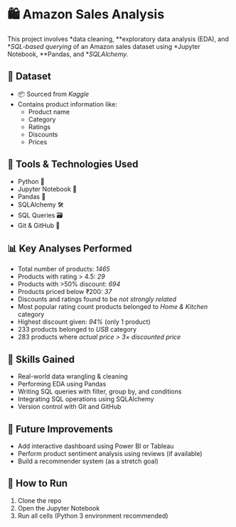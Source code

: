 # 🛍️ Amazon Sales Analysis

This project involves *data cleaning, **exploratory data analysis (EDA), and **SQL-based querying* of an Amazon sales dataset using *Jupyter Notebook, **Pandas, and **SQLAlchemy*.



## 📁 Dataset

- 📦 Sourced from *Kaggle*
- Contains product information like:
  - Product name
  - Category
  - Ratings
  - Discounts
  - Prices



## 🔧 Tools & Technologies Used

- Python 🐍  
- Jupyter Notebook 📓  
- Pandas 🧮  
- SQLAlchemy 🛠  
- SQL Queries 🗃  
- Git & GitHub 🔁  



## 📊 Key Analyses Performed

- Total number of products: *1465*
- Products with rating > 4.5: *29*
- Products with >50% discount: *694*
- Products priced below ₹200: *37*
- Discounts and ratings found to be *not strongly related*
- Most popular rating count products belonged to *Home & Kitchen* category
- Highest discount given: *94%* (only 1 product)
- 233 products belonged to *USB* category
- 283 products where *actual price > 3× discounted price*



## 📌 Skills Gained

- Real-world data wrangling & cleaning
- Performing EDA using Pandas
- Writing SQL queries with filter, group by, and conditions
- Integrating SQL operations using SQLAlchemy
- Version control with Git and GitHub



## 🚀 Future Improvements

- Add interactive dashboard using Power BI or Tableau
- Perform product sentiment analysis using reviews (if available)
- Build a recommender system (as a stretch goal)



## 📁 How to Run

1. Clone the repo  
2. Open the Jupyter Notebook  
3. Run all cells (Python 3 environment recommended)



